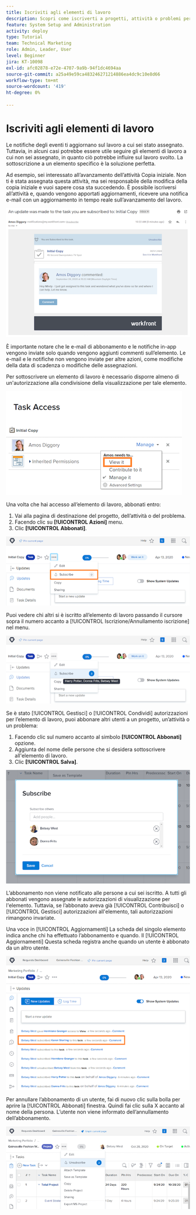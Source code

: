 ```yaml
---
title: Iscriviti agli elementi di lavoro
description: Scopri come iscriverti a progetti, attività o problemi per ricevere notifiche quando vengono aggiunti commenti sull’elemento.
feature: System Setup and Administration
activity: deploy
type: Tutorial
team: Technical Marketing
role: Admin, Leader, User
level: Beginner
jira: KT-10098
exl-id: afc02878-e72e-4707-9a9b-94f1dc4694aa
source-git-commit: a25a49e59ca483246271214886ea4dc9c10e8d66
workflow-type: tm+mt
source-wordcount: '419'
ht-degree: 0%

---
```


# Iscriviti agli elementi di lavoro

Le notifiche degli eventi ti aggiornano sul lavoro a cui sei stato assegnato. Tuttavia, in alcuni casi potrebbe essere utile seguire gli elementi di lavoro a cui non sei assegnato, in quanto ciò potrebbe influire sul lavoro svolto. La sottoscrizione a un elemento specifico è la soluzione perfetta.

Ad esempio, sei interessato all’avanzamento dell’attività Copia iniziale. Non ti è stata assegnata questa attività, ma sei responsabile della modifica della copia iniziale e vuoi sapere cosa sta succedendo. È possibile iscriversi all’attività e, quando vengono apportati aggiornamenti, ricevere una notifica e-mail con un aggiornamento in tempo reale sull’avanzamento del lavoro.

![E-mail da un abbonamento attività](assets/admin-fund-user-notifications-10.png)

È importante notare che le e-mail di abbonamento e le notifiche in-app vengono inviate solo quando vengono aggiunti commenti sull’elemento. Le e-mail e le notifiche non vengono inviate per altre azioni, come modifiche della data di scadenza o modifiche delle assegnazioni.

Per sottoscrivere un elemento di lavoro è necessario disporre almeno di un&#39;autorizzazione alla condivisione della visualizzazione per tale elemento.

![[!UICONTROL Accesso attività] finestra](assets/admin-fund-user-notifications-11.png)

Una volta che hai accesso all’elemento di lavoro, abbonati entro:

1. Vai alla pagina di destinazione del progetto, dell’attività o del problema.
1. Facendo clic su **[!UICONTROL Azioni]** menu.
1. Clic **[!UICONTROL Abbonati]**.

![[!UICONTROL Abbonati] opzione nel menu attività](assets/admin-fund-user-notifications-12.png)

Puoi vedere chi altri si è iscritto all’elemento di lavoro passando il cursore sopra il numero accanto a [!UICONTROL Iscrizione/Annullamento iscrizione] nel menu.

![Menu Attività che mostra chi si è iscritto](assets/admin-fund-user-notifications-13.png)

Se è stato [!UICONTROL Gestisci] o [!UICONTROL Condividi] autorizzazioni per l’elemento di lavoro, puoi abbonare altri utenti a un progetto, un’attività o un problema:

1. Facendo clic sul numero accanto al simbolo **[!UICONTROL Abbonati]** opzione.
1. Aggiunta del nome delle persone che si desidera sottoscrivere all&#39;elemento di lavoro.
1. Clic **[!UICONTROL Salva]**.

![[!UICONTROL Abbonati] finestra](assets/admin-fund-user-notifications-15.png)

L’abbonamento non viene notificato alle persone a cui sei iscritto. A tutti gli abbonati vengono assegnate le autorizzazioni di visualizzazione per l&#39;elemento. Tuttavia, se l’abbonato aveva già [!UICONTROL Contribuisci] o [!UICONTROL Gestisci] autorizzazioni all&#39;elemento, tali autorizzazioni rimangono invariate.

Una voce in [!UICONTROL Aggiornamenti] La scheda del singolo elemento indica anche chi ha effettuato l’abbonamento e quando. Il [!UICONTROL Aggiornamenti] Questa scheda registra anche quando un utente è abbonato da un altro utente.

![[!UICONTROL Aggiornamenti] pagina di un&#39;attività che mostra la sottoscrizione](assets/admin-fund-user-notifications-16.png)

Per annullare l’abbonamento di un utente, fai di nuovo clic sulla bolla per aprire la [!UICONTROL Abbonati] finestra. Quindi fai clic sulla X accanto al nome della persona. L’utente non viene informato dell’annullamento dell’abbonamento.

![[!UICONTROL Annulla iscrizione] opzione di menu su un progetto](assets/admin-fund-user-notifications-14.png)

<!---
learn more URL: Subscribe to items in Workfront
--->

